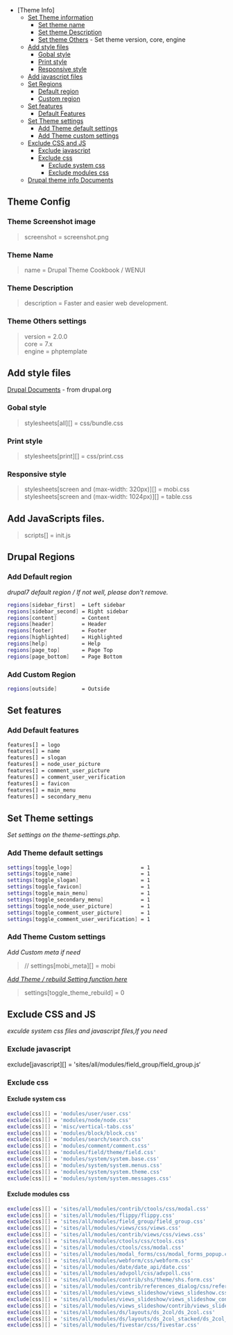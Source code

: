 * [Theme Info]
  * [Set Theme information](#theme-config)
    * [Set theme name](#theme-name)
    * [Set theme Description](#theme-description)
    * [Set theme Others](#theme-description) - Set theme version,
  core, engine  
  * [Add style files](#Add-style-files)
    * [Gobal style](#gobal-style)
    * [Print style](#print-style)
    * [Responsive style](#responsive-style)
  * [Add javascript files](#Add-javascript-files)
  * [Set Regions](#drupal-regions)
    * [Default region](#default-region)
    * [Custom region](#custom-region)
  * [Set features](#Set-features)
    * [Default Features](#default-features)
  * [Set Theme settings](#set-theme-settings)
    * [Add Theme default settings](#add-theme-default-settings)
    * [Add Theme custom settings](#add-theme-custom-settings)
  * [Exclude CSS and JS](#exclude-css-and-js)
    * [Exclude javascript](#exclude-javascript)
    * [Exclude css](#exclude-css)
      * [Exclude system css](#exclude-system-css)
      * [Exclude modules css](#exclude-modules-css)
  * [Drupal theme info Documents](https://www.drupal.org/node/171205)


## Theme Config

### Theme Screenshot image
> screenshot  = screenshot.png

### Theme Name
> name = Drupal Theme Cookbook / WENUI

### Theme Description
> description = Faster and easier web development.

### Theme Others settings
> version     = 2.0.0  
> core        = 7.x  
> engine      = phptemplate  

## Add style files
[Drupal Documents](https://www.drupal.org/node/171209) - from drupal.org

### Gobal style
> stylesheets[all][] = css/bundle.css

### Print style
>stylesheets[print][] = css/print.css

### Responsive style
> stylesheets[screen and (max-width: 320px)][]  = mobi.css   
> stylesheets[screen and (max-width: 1024px)][] = table.css


## Add JavaScripts files.
> scripts[] = init.js


## Drupal Regions

### Add Default region
*drupal7 default region / If not well, please don't remove.*

```bash
regions[sidebar_first]  = Left sidebar
regions[sidebar_second] = Right sidebar
regions[content]        = Content
regions[header]         = Header
regions[footer]         = Footer
regions[highlighted]    = Highlighted
regions[help]           = Help
regions[page_top]       = Page Top
regions[page_bottom]    = Page Bottom
```

### Add Custom Region
```bash
regions[outside]        = Outside
```

## Set features

### Add Default features
```bash
features[] = logo
features[] = name
features[] = slogan
features[] = node_user_picture
features[] = comment_user_picture
features[] = comment_user_verification
features[] = favicon
features[] = main_menu
features[] = secondary_menu
```



## Set Theme settings
*Set settings on the theme-settings.php.*

### Add Theme default settings
```bash
settings[toggle_logo]                      = 1
settings[toggle_name]                      = 1
settings[toggle_slogan]                    = 1
settings[toggle_favicon]                   = 1
settings[toggle_main_menu]                 = 1
settings[toggle_secondary_menu]            = 1
settings[toggle_node_user_picture]         = 1
settings[toggle_comment_user_picture]      = 1
settings[toggle_comment_user_verification] = 1
```

### Add Theme Custom settings
*Add Custom meta if need*
> // settings[mobi_meta][] = mobi

*[Add Theme / rebuild Setting function here](https://github.com/wenroo/drupal-theme-cookbook/blob/master/Help/DEV.md#theme-rebuild-control-button)*
> settings[toggle_theme_rebuild] = 0


## Exclude CSS and JS
*exculde system css files and javascript files,If you need*

### Exclude javascript
exclude[javascript][] = 'sites/all/modules/field_group/field_group.js‘

### Exclude css

#### Exclude system css
```bash
exclude[css][] = 'modules/user/user.css'
exclude[css][] = 'modules/node/node.css'
exclude[css][] = 'misc/vertical-tabs.css'
exclude[css][] = 'modules/block/block.css'
exclude[css][] = 'modules/search/search.css'
exclude[css][] = 'modules/comment/comment.css'
exclude[css][] = 'modules/field/theme/field.css'
exclude[css][] = 'modules/system/system.base.css'
exclude[css][] = 'modules/system/system.menus.css'
exclude[css][] = 'modules/system/system.theme.css'
exclude[css][] = 'modules/system/system.messages.css'
```

#### Exclude modules css
```bash
exclude[css][] = 'sites/all/modules/contrib/ctools/css/modal.css'
exclude[css][] = 'sites/all/modules/flippy/flippy.css'
exclude[css][] = 'sites/all/modules/field_group/field_group.css'
exclude[css][] = 'sites/all/modules/views/css/views.css'
exclude[css][] = 'sites/all/modules/contrib/views/css/views.css'
exclude[css][] = 'sites/all/modules/ctools/css/ctools.css'
exclude[css][] = 'sites/all/modules/ctools/css/modal.css'
exclude[css][] = 'sites/all/modules/modal_forms/css/modal_forms_popup.css'
exclude[css][] = 'sites/all/modules/webform/css/webform.css'
exclude[css][] = 'sites/all/modules/date/date_api/date.css'
exclude[css][] = 'sites/all/modules/advpoll/css/advpoll.css'
exclude[css][] = 'sites/all/modules/contrib/shs/theme/shs.form.css'
exclude[css][] = 'sites/all/modules/contrib/references_dialog/css/references-dialog-admin.css'
exclude[css][] = 'sites/all/modules/views_slideshow/views_slideshow.css'
exclude[css][] = 'sites/all/modules/views_slideshow/views_slideshow_controls_text.css'
exclude[css][] = 'sites/all/modules/views_slideshow/contrib/views_slideshow_cycle/views_slideshow_cycle.css'
exclude[css][] = 'sites/all/modules/ds/layouts/ds_2col/ds_2col.css'
exclude[css][] = 'sites/all/modules/ds/layouts/ds_2col_stacked/ds_2col_stacked.css'
exclude[css][] = 'sites/all/modules/fivestar/css/fivestar.css'
```

